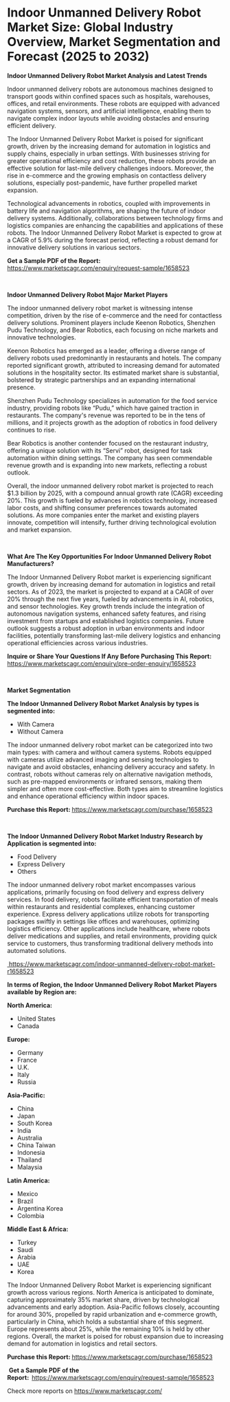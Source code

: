 <p><h1>Indoor Unmanned Delivery Robot Market Size: Global Industry Overview, Market Segmentation and Forecast (2025 to 2032)</h1></p><p><strong>Indoor Unmanned Delivery Robot Market Analysis and Latest Trends</strong></p>
<p><p>Indoor unmanned delivery robots are autonomous machines designed to transport goods within confined spaces such as hospitals, warehouses, offices, and retail environments. These robots are equipped with advanced navigation systems, sensors, and artificial intelligence, enabling them to navigate complex indoor layouts while avoiding obstacles and ensuring efficient delivery.</p><p>The Indoor Unmanned Delivery Robot Market is poised for significant growth, driven by the increasing demand for automation in logistics and supply chains, especially in urban settings. With businesses striving for greater operational efficiency and cost reduction, these robots provide an effective solution for last-mile delivery challenges indoors. Moreover, the rise in e-commerce and the growing emphasis on contactless delivery solutions, especially post-pandemic, have further propelled market expansion.</p><p>Technological advancements in robotics, coupled with improvements in battery life and navigation algorithms, are shaping the future of indoor delivery systems. Additionally, collaborations between technology firms and logistics companies are enhancing the capabilities and applications of these robots. The Indoor Unmanned Delivery Robot Market is expected to grow at a CAGR of 5.9% during the forecast period, reflecting a robust demand for innovative delivery solutions in various sectors.</p></p>
<p><strong>Get a Sample PDF of the Report:&nbsp;</strong> <a href="https://www.marketscagr.com/enquiry/request-sample/1658523?utm_campaign=2778&utm_medium=2&utm_source=Github&utm_content=ia&utm_term=23032025&utm_id=indoor-unmanned-delivery-robot">https://www.marketscagr.com/enquiry/request-sample/1658523</a></p>
<p>&nbsp;</p>
<p><strong>Indoor Unmanned Delivery Robot Major Market Players</strong></p>
<p><p>The indoor unmanned delivery robot market is witnessing intense competition, driven by the rise of e-commerce and the need for contactless delivery solutions. Prominent players include Keenon Robotics, Shenzhen Pudu Technology, and Bear Robotics, each focusing on niche markets and innovative technologies.</p><p>Keenon Robotics has emerged as a leader, offering a diverse range of delivery robots used predominantly in restaurants and hotels. The company reported significant growth, attributed to increasing demand for automated solutions in the hospitality sector. Its estimated market share is substantial, bolstered by strategic partnerships and an expanding international presence.</p><p>Shenzhen Pudu Technology specializes in automation for the food service industry, providing robots like “Pudu,” which have gained traction in restaurants. The company's revenue was reported to be in the tens of millions, and it projects growth as the adoption of robotics in food delivery continues to rise.</p><p>Bear Robotics is another contender focused on the restaurant industry, offering a unique solution with its “Servi” robot, designed for task automation within dining settings. The company has seen commendable revenue growth and is expanding into new markets, reflecting a robust outlook.</p><p>Overall, the indoor unmanned delivery robot market is projected to reach $1.3 billion by 2025, with a compound annual growth rate (CAGR) exceeding 20%. This growth is fueled by advances in robotics technology, increased labor costs, and shifting consumer preferences towards automated solutions. As more companies enter the market and existing players innovate, competition will intensify, further driving technological evolution and market expansion.</p></p>
<p>&nbsp;</p>
<p><strong>What Are The Key Opportunities For Indoor Unmanned Delivery Robot Manufacturers?</strong></p>
<p><p>The Indoor Unmanned Delivery Robot market is experiencing significant growth, driven by increasing demand for automation in logistics and retail sectors. As of 2023, the market is projected to expand at a CAGR of over 20% through the next five years, fueled by advancements in AI, robotics, and sensor technologies. Key growth trends include the integration of autonomous navigation systems, enhanced safety features, and rising investment from startups and established logistics companies. Future outlook suggests a robust adoption in urban environments and indoor facilities, potentially transforming last-mile delivery logistics and enhancing operational efficiencies across various industries.</p></p>
<p><strong>Inquire or Share Your Questions If Any Before Purchasing This Report:</strong> <a href="https://www.marketscagr.com/enquiry/pre-order-enquiry/1658523?utm_campaign=2778&utm_medium=2&utm_source=Github&utm_content=ia&utm_term=23032025&utm_id=indoor-unmanned-delivery-robot">https://www.marketscagr.com/enquiry/pre-order-enquiry/1658523</a></p>
<p>&nbsp;</p>
<p><strong>Market Segmentation</strong></p>
<p><strong>The Indoor Unmanned Delivery Robot Market Analysis by types is segmented into:</strong></p>
<p><ul><li>With Camera</li><li>Without Camera</li></ul></p>
<p><p>The indoor unmanned delivery robot market can be categorized into two main types: with camera and without camera systems. Robots equipped with cameras utilize advanced imaging and sensing technologies to navigate and avoid obstacles, enhancing delivery accuracy and safety. In contrast, robots without cameras rely on alternative navigation methods, such as pre-mapped environments or infrared sensors, making them simpler and often more cost-effective. Both types aim to streamline logistics and enhance operational efficiency within indoor spaces.</p></p>
<p><strong>Purchase this Report:&nbsp;</strong><a href="https://www.marketscagr.com/purchase/1658523?utm_campaign=2778&utm_medium=2&utm_source=Github&utm_content=ia&utm_term=23032025&utm_id=indoor-unmanned-delivery-robot">https://www.marketscagr.com/purchase/1658523</a></p>
<p>&nbsp;</p>
<p><strong>The Indoor Unmanned Delivery Robot Market Industry Research by Application is segmented into:</strong></p>
<p><ul><li>Food Delivery</li><li>Express Delivery</li><li>Others</li></ul></p>
<p><p>The indoor unmanned delivery robot market encompasses various applications, primarily focusing on food delivery and express delivery services. In food delivery, robots facilitate efficient transportation of meals within restaurants and residential complexes, enhancing customer experience. Express delivery applications utilize robots for transporting packages swiftly in settings like offices and warehouses, optimizing logistics efficiency. Other applications include healthcare, where robots deliver medications and supplies, and retail environments, providing quick service to customers, thus transforming traditional delivery methods into automated solutions.</p></p>
<p><a href="https://www.marketscagr.com/indoor-unmanned-delivery-robot-market-r1658523?utm_campaign=2778&utm_medium=2&utm_source=Github&utm_content=ia&utm_term=23032025&utm_id=indoor-unmanned-delivery-robot">&nbsp;https://www.marketscagr.com/indoor-unmanned-delivery-robot-market-r1658523</a></p>
<p><strong>In terms of Region, the Indoor Unmanned Delivery Robot Market Players available by Region are:</strong></p>
<p>
    <p> <strong> North America: </strong>
        <ul>
            <li>United States</li>
            <li>Canada</li>
        </ul>
        </p> 
    <p> <strong> Europe: </strong>
        <ul>
            <li>Germany</li>
            <li>France</li>
            <li>U.K.</li>
            <li>Italy</li>
            <li>Russia</li>
        </ul>
        </p> 
    <p> <strong> Asia-Pacific: </strong>
        <ul>
            <li>China</li>
            <li>Japan</li>
            <li>South Korea</li>
            <li>India</li>
            <li>Australia</li>
            <li>China Taiwan</li>
            <li>Indonesia</li>
            <li>Thailand</li>
            <li>Malaysia</li>
        </ul>
        </p> 
    <p> <strong> Latin America: </strong>
        <ul>
            <li>Mexico</li>
            <li>Brazil</li>
            <li>Argentina Korea</li>
            <li>Colombia</li>
        </ul>
        </p> 
    <p> <strong> Middle East & Africa: </strong>
        <ul>
            <li>Turkey</li>
            <li>Saudi</li>
            <li>Arabia</li>
            <li>UAE</li>
            <li>Korea</li>
        </ul>
    </p>
    </p>
<p><p>The Indoor Unmanned Delivery Robot Market is experiencing significant growth across various regions. North America is anticipated to dominate, capturing approximately 35% market share, driven by technological advancements and early adoption. Asia-Pacific follows closely, accounting for around 30%, propelled by rapid urbanization and e-commerce growth, particularly in China, which holds a substantial share of this segment. Europe represents about 25%, while the remaining 10% is held by other regions. Overall, the market is poised for robust expansion due to increasing demand for automation in logistics and retail sectors.</p></p>
<p><strong>Purchase this Report: </strong><a href="https://www.marketscagr.com/purchase/1658523?utm_campaign=2778&utm_medium=2&utm_source=Github&utm_content=ia&utm_term=23032025&utm_id=indoor-unmanned-delivery-robot">https://www.marketscagr.com/purchase/1658523</a></p>
<p>&nbsp;<strong>Get a Sample PDF of the Report:&nbsp;&nbsp;</strong><a href="https://www.marketscagr.com/enquiry/request-sample/1658523?utm_campaign=2778&utm_medium=2&utm_source=Github&utm_content=ia&utm_term=23032025&utm_id=indoor-unmanned-delivery-robot">https://www.marketscagr.com/enquiry/request-sample/1658523</a></p>
<p><strong></strong></p>
<p>Check more reports on <a href="https://www.marketscagr.com/?utm_campaign=2778&utm_medium=2&utm_source=Github&utm_content=ia&utm_term=23032025&utm_id=indoor-unmanned-delivery-robot">https://www.marketscagr.com/</a></p>